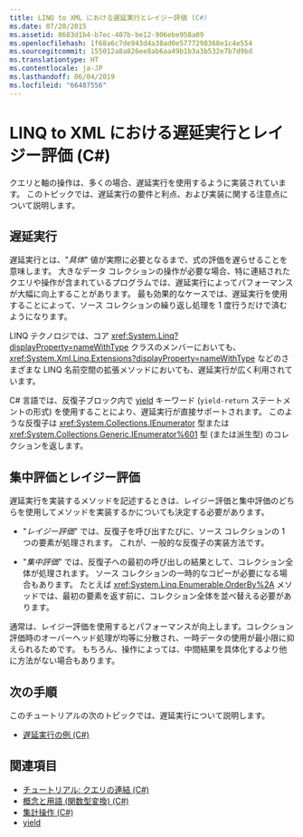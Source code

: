 ```yaml
---
title: LINQ to XML における遅延実行とレイジー評価 (C#)
ms.date: 07/20/2015
ms.assetid: 8683d1b4-b7ec-407b-be12-906ebe958a09
ms.openlocfilehash: 1f68a6c7de943d4a38ad0e5777298368e1c4e554
ms.sourcegitcommit: 155012a8a826ee8ab6aa49b1b3a3b532e7b7d9bd
ms.translationtype: HT
ms.contentlocale: ja-JP
ms.lasthandoff: 06/04/2019
ms.locfileid: "66487556"
---
```

# <a name="deferred-execution-and-lazy-evaluation-in-linq-to-xml-c"></a>LINQ to XML における遅延実行とレイジー評価 (C#)
クエリと軸の操作は、多くの場合、遅延実行を使用するように実装されています。 このトピックでは、遅延実行の要件と利点、および実装に関する注意点について説明します。  
  
## <a name="deferred-execution"></a>遅延実行  
 遅延実行とは、"*具体*" 値が実際に必要となるまで、式の評価を遅らせることを意味します。 大きなデータ コレクションの操作が必要な場合、特に連結されたクエリや操作が含まれているプログラムでは、遅延実行によってパフォーマンスが大幅に向上することがあります。 最も効果的なケースでは、遅延実行を使用することによって、ソース コレクションの繰り返し処理を 1 度行うだけで済むようになります。  
  
 LINQ テクノロジでは、コア <xref:System.Linq?displayProperty=nameWithType> クラスのメンバーにおいても、<xref:System.Xml.Linq.Extensions?displayProperty=nameWithType> などのさまざまな LINQ 名前空間の拡張メソッドにおいても、遅延実行が広く利用されています。  
  
 C# 言語では、反復子ブロック内で [yield](../../../../csharp/language-reference/keywords/yield.md) キーワード (`yield-return` ステートメントの形式) を使用することにより、遅延実行が直接サポートされます。 このような反復子は <xref:System.Collections.IEnumerator> 型または <xref:System.Collections.Generic.IEnumerator%601> 型 (または派生型) のコレクションを返します。  
  
## <a name="eager-vs-lazy-evaluation"></a>集中評価とレイジー評価  
 遅延実行を実装するメソッドを記述するときは、レイジー評価と集中評価のどちらを使用してメソッドを実装するかについても決定する必要があります。  
  
- "*レイジー評価*" では、反復子を呼び出すたびに、ソース コレクションの 1 つの要素が処理されます。 これが、一般的な反復子の実装方法です。  
  
- "*集中評価*" では、反復子への最初の呼び出しの結果として、コレクション全体が処理されます。 ソース コレクションの一時的なコピーが必要になる場合もあります。 たとえば <xref:System.Linq.Enumerable.OrderBy%2A> メソッドでは、最初の要素を返す前に、コレクション全体を並べ替える必要があります。  
  
 通常は、レイジー評価を使用するとパフォーマンスが向上します。コレクション評価時のオーバーヘッド処理が均等に分散され、一時データの使用が最小限に抑えられるためです。 もちろん、操作によっては、中間結果を具体化するより他に方法がない場合もあります。  
  
## <a name="next-steps"></a>次の手順  
 このチュートリアルの次のトピックでは、遅延実行について説明します。  
  
- [遅延実行の例 (C#)](../../../../csharp/programming-guide/concepts/linq/deferred-execution-example.md)  
  
## <a name="see-also"></a>関連項目

- [チュートリアル: クエリの連結 (C#)](../../../../csharp/programming-guide/concepts/linq/deferred-execution-and-lazy-evaluation-in-linq-to-xml.md)
- [概念と用語 (関数型変換) (C#)](../../../../csharp/programming-guide/concepts/linq/concepts-and-terminology-functional-transformation.md)
- [集計操作 (C#)](../../../../csharp/programming-guide/concepts/linq/aggregation-operations.md)
- [yield](../../../../csharp/language-reference/keywords/yield.md)
